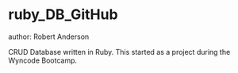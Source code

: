 # ruby_DB_GitHub
author: Robert Anderson

CRUD Database written in Ruby.
This started as a project during the Wyncode Bootcamp.

